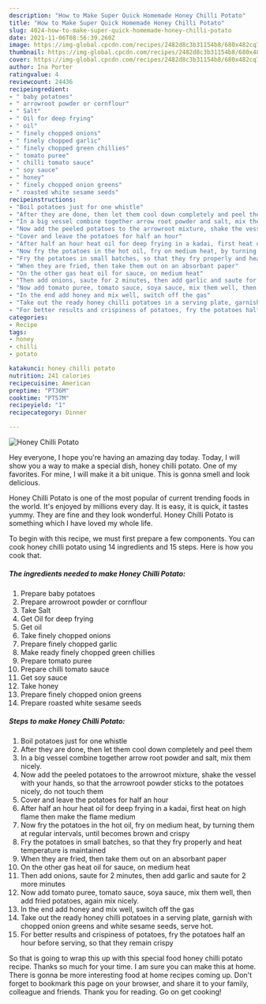 ```yaml
---
description: "How to Make Super Quick Homemade Honey Chilli Potato"
title: "How to Make Super Quick Homemade Honey Chilli Potato"
slug: 4024-how-to-make-super-quick-homemade-honey-chilli-potato
date: 2021-11-06T08:56:39.260Z
image: https://img-global.cpcdn.com/recipes/2482d8c3b31154b8/680x482cq70/honey-chilli-potato-recipe-main-photo.jpg
thumbnail: https://img-global.cpcdn.com/recipes/2482d8c3b31154b8/680x482cq70/honey-chilli-potato-recipe-main-photo.jpg
cover: https://img-global.cpcdn.com/recipes/2482d8c3b31154b8/680x482cq70/honey-chilli-potato-recipe-main-photo.jpg
author: Ina Porter
ratingvalue: 4
reviewcount: 24436
recipeingredient:
- " baby potatoes"
- " arrowroot powder or cornflour"
- " Salt"
- " Oil for deep frying"
- " oil"
- " finely chopped onions"
- " finely chopped garlic"
- " finely chopped green chillies"
- " tomato puree"
- " chilli tomato sauce"
- " soy sauce"
- " honey"
- " finely chopped onion greens"
- " roasted white sesame seeds"
recipeinstructions:
- "Boil potatoes just for one whistle"
- "After they are done, then let them cool down completely and peel them"
- "In a big vessel combine together arrow root powder and salt, mix them nicely."
- "Now add the peeled potatoes to the arrowroot mixture, shake the vessel with your hands, so that the arrowroot powder sticks to the potatoes nicely, do not touch them"
- "Cover and leave the potatoes for half an hour"
- "After half an hour heat oil for deep frying in a kadai, first heat on high flame then make the flame medium"
- "Now fry the potatoes in the hot oil, fry on medium heat, by turning them at regular intervals, until becomes brown and crispy"
- "Fry the potatoes in small batches, so that they fry properly and heat temperature is maintained"
- "When they are fried, then take them out on an absorbant paper"
- "On the other gas heat oil for sauce, on medium heat"
- "Then add onions, saute for 2 minutes, then add garlic and saute for 2 more minutes"
- "Now add tomato puree, tomato sauce, soya sauce, mix them well, then add fried potatoes, again mix nicely."
- "In the end add honey and mix well, switch off the gas"
- "Take out the ready honey chilli potatoes in a serving plate, garnish with chopped onion greens and white sesame seeds, serve hot."
- "For better results and crispiness of potatoes, fry the potatoes half an hour before serving, so that they remain crispy"
categories:
- Recipe
tags:
- honey
- chilli
- potato

katakunci: honey chilli potato 
nutrition: 241 calories
recipecuisine: American
preptime: "PT36M"
cooktime: "PT57M"
recipeyield: "1"
recipecategory: Dinner

---
```



![Honey Chilli Potato](https://img-global.cpcdn.com/recipes/2482d8c3b31154b8/680x482cq70/honey-chilli-potato-recipe-main-photo.jpg)

Hey everyone, I hope you're having an amazing day today. Today, I will show you a way to make a special dish, honey chilli potato. One of my favorites. For mine, I will make it a bit unique. This is gonna smell and look delicious.



Honey Chilli Potato is one of the most popular of current trending foods in the world. It's enjoyed by millions every day. It is easy, it is quick, it tastes yummy. They are fine and they look wonderful. Honey Chilli Potato is something which I have loved my whole life.


To begin with this recipe, we must first prepare a few components. You can cook honey chilli potato using 14 ingredients and 15 steps. Here is how you cook that.

<!--inarticleads1-->

##### The ingredients needed to make Honey Chilli Potato:

1. Prepare  baby potatoes
1. Prepare  arrowroot powder or cornflour
1. Take  Salt
1. Get  Oil for deep frying
1. Get  oil
1. Take  finely chopped onions
1. Prepare  finely chopped garlic
1. Make ready  finely chopped green chillies
1. Prepare  tomato puree
1. Prepare  chilli tomato sauce
1. Get  soy sauce
1. Take  honey
1. Prepare  finely chopped onion greens
1. Prepare  roasted white sesame seeds




<!--inarticleads2-->

##### Steps to make Honey Chilli Potato:

1. Boil potatoes just for one whistle
1. After they are done, then let them cool down completely and peel them
1. In a big vessel combine together arrow root powder and salt, mix them nicely.
1. Now add the peeled potatoes to the arrowroot mixture, shake the vessel with your hands, so that the arrowroot powder sticks to the potatoes nicely, do not touch them
1. Cover and leave the potatoes for half an hour
1. After half an hour heat oil for deep frying in a kadai, first heat on high flame then make the flame medium
1. Now fry the potatoes in the hot oil, fry on medium heat, by turning them at regular intervals, until becomes brown and crispy
1. Fry the potatoes in small batches, so that they fry properly and heat temperature is maintained
1. When they are fried, then take them out on an absorbant paper
1. On the other gas heat oil for sauce, on medium heat
1. Then add onions, saute for 2 minutes, then add garlic and saute for 2 more minutes
1. Now add tomato puree, tomato sauce, soya sauce, mix them well, then add fried potatoes, again mix nicely.
1. In the end add honey and mix well, switch off the gas
1. Take out the ready honey chilli potatoes in a serving plate, garnish with chopped onion greens and white sesame seeds, serve hot.
1. For better results and crispiness of potatoes, fry the potatoes half an hour before serving, so that they remain crispy




So that is going to wrap this up with this special food honey chilli potato recipe. Thanks so much for your time. I am sure you can make this at home. There is gonna be more interesting food at home recipes coming up. Don't forget to bookmark this page on your browser, and share it to your family, colleague and friends. Thank you for reading. Go on get cooking!
